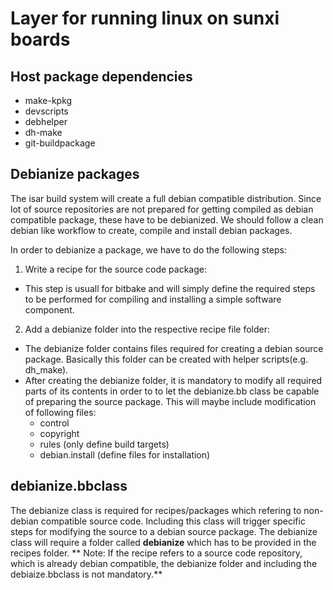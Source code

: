 # Layer for running linux on sunxi boards
## Host package dependencies
* make-kpkg
* devscripts
* debhelper
* dh-make
* git-buildpackage

## Debianize packages
The isar build system will create a full debian compatible distribution.
Since lot of source repositories are not prepared for getting compiled as debian compatible package,
these have to be debianized.
We should follow a clean debian like workflow to create, compile and install debian packages.

In order to debianize a package, we have to do the following steps:

1. Write a recipe for the source code package:
* This step is usuall for bitbake and will simply define the required steps to be performed for compiling and installing
  a simple software component.
2. Add a debianize folder into the respective recipe file folder:
* The debianize folder contains files required for creating a debian source package. Basically this folder can be created with helper
  scripts(e.g. dh_make).
* After creating the debianize folder, it is mandatory to modify all required parts of its contents in order to
  to let the debianize.bb class be capable of preparing the source package.
  This will maybe include modification of following files:
  * control
  * copyright
  * rules (only define build targets)
  * debian.install (define files for installation)



## debianize.bbclass
The debianize class is required for recipes/packages which refering to non-debian compatible source code.
Including this class will trigger specific steps for modifying the source to a debian source package.
The debianize class will require a folder called **debianize** which has to be provided in the recipes folder.
** Note: If the recipe refers to a source code repository, which is already debian compatible, the debianize folder and including the debiaize.bbclass is not mandatory.**